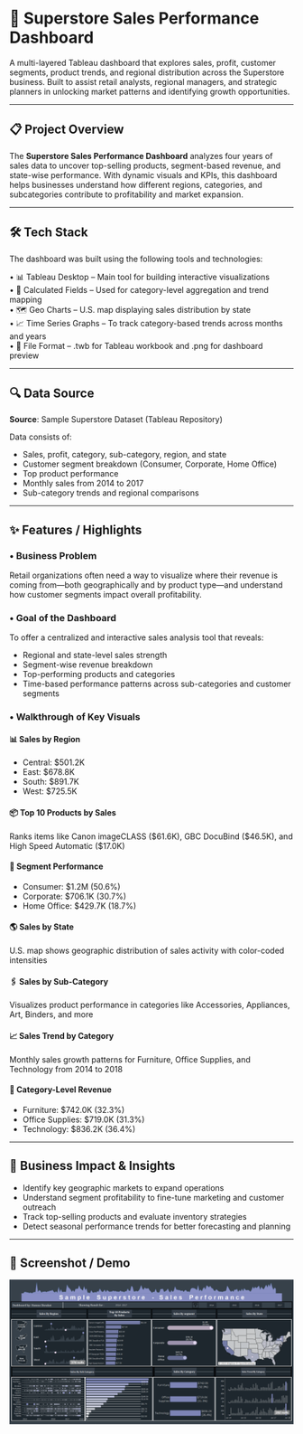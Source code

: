 # 🏬 Superstore Sales Performance Dashboard

A multi-layered Tableau dashboard that explores sales, profit, customer segments, product trends, and regional distribution across the Superstore business. Built to assist retail analysts, regional managers, and strategic planners in unlocking market patterns and identifying growth opportunities.

---

## 📋 Project Overview

The **Superstore Sales Performance Dashboard** analyzes four years of sales data to uncover top-selling products, segment-based revenue, and state-wise performance. With dynamic visuals and KPIs, this dashboard helps businesses understand how different regions, categories, and subcategories contribute to profitability and market expansion.

---

## 🛠️ Tech Stack

The dashboard was built using the following tools and technologies:

• 📊 Tableau Desktop – Main tool for building interactive visualizations  
• 🧠 Calculated Fields – Used for category-level aggregation and trend mapping  
• 🗺️ Geo Charts – U.S. map displaying sales distribution by state  
• 📈 Time Series Graphs – To track category-based trends across months and years  
• 📁 File Format – .twb for Tableau workbook and .png for dashboard preview  

---

## 🔍 Data Source

**Source**: Sample Superstore Dataset (Tableau Repository)

Data consists of:
* Sales, profit, category, sub-category, region, and state  
* Customer segment breakdown (Consumer, Corporate, Home Office)  
* Top product performance  
* Monthly sales from 2014 to 2017  
* Sub-category trends and regional comparisons  

---

## ✨ Features / Highlights

### • Business Problem  
Retail organizations often need a way to visualize where their revenue is coming from—both geographically and by product type—and understand how customer segments impact overall profitability.

### • Goal of the Dashboard  
To offer a centralized and interactive sales analysis tool that reveals:
* Regional and state-level sales strength  
* Segment-wise revenue breakdown  
* Top-performing products and categories  
* Time-based performance patterns across sub-categories and customer segments  

### • Walkthrough of Key Visuals  

#### 📊 Sales by Region  
* Central: \$501.2K  
* East: \$678.8K  
* South: \$891.7K  
* West: \$725.5K  

#### 📦 Top 10 Products by Sales  
Ranks items like Canon imageCLASS (\$61.6K), GBC DocuBind (\$46.5K), and High Speed Automatic (\$17.0K)

#### 👥 Segment Performance  
* Consumer: \$1.2M (50.6%)  
* Corporate: \$706.1K (30.7%)  
* Home Office: \$429.7K (18.7%)

#### 🌎 Sales by State  
U.S. map shows geographic distribution of sales activity with color-coded intensities

#### 🖇️ Sales by Sub-Category  
Visualizes product performance in categories like Accessories, Appliances, Art, Binders, and more

#### 📈 Sales Trend by Category  
Monthly sales growth patterns for Furniture, Office Supplies, and Technology from 2014 to 2018

#### 📂 Category-Level Revenue  
* Furniture: \$742.0K (32.3%)  
* Office Supplies: \$719.0K (31.3%)  
* Technology: \$836.2K (36.4%)

---

## 🚀 Business Impact & Insights  

* Identify key geographic markets to expand operations  
* Understand segment profitability to fine-tune marketing and customer outreach  
* Track top-selling products and evaluate inventory strategies  
* Detect seasonal performance trends for better forecasting and planning  

---

## 📸 Screenshot / Demo  

![Superstore Sales Dashboard](https://github.com/Hamna228/Superstore-Sales-Dashboard/blob/main/Superstore%20dashboard.png)
